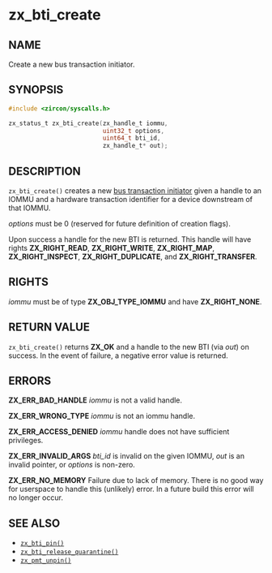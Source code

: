 # zx_bti_create

## NAME

<!-- Updated by update-docs-from-fidl, do not edit. -->

Create a new bus transaction initiator.

## SYNOPSIS

<!-- Updated by update-docs-from-fidl, do not edit. -->

```c
#include <zircon/syscalls.h>

zx_status_t zx_bti_create(zx_handle_t iommu,
                          uint32_t options,
                          uint64_t bti_id,
                          zx_handle_t* out);
```

## DESCRIPTION

`zx_bti_create()` creates a new [bus transaction initiator](/docs/reference/kernel_objects/bus_transaction_initiator.md)
given a handle to an IOMMU and a hardware transaction identifier for a device
downstream of that IOMMU.

*options* must be 0 (reserved for future definition of creation flags).

Upon success a handle for the new BTI is returned.  This handle will have rights
**ZX_RIGHT_READ**, **ZX_RIGHT_WRITE**, **ZX_RIGHT_MAP**, **ZX_RIGHT_INSPECT**,
**ZX_RIGHT_DUPLICATE**, and **ZX_RIGHT_TRANSFER**.

## RIGHTS

<!-- Updated by update-docs-from-fidl, do not edit. -->

*iommu* must be of type **ZX_OBJ_TYPE_IOMMU** and have **ZX_RIGHT_NONE**.

## RETURN VALUE

`zx_bti_create()` returns **ZX_OK** and a handle to the new BTI
(via *out*) on success.  In the event of failure, a negative error value
is returned.

## ERRORS

**ZX_ERR_BAD_HANDLE**  *iommu* is not a valid handle.

**ZX_ERR_WRONG_TYPE**  *iommu* is not an iommu handle.

**ZX_ERR_ACCESS_DENIED**  *iommu* handle does not have sufficient privileges.

**ZX_ERR_INVALID_ARGS**  *bti_id* is invalid on the given IOMMU,
*out* is an invalid pointer, or *options* is non-zero.

**ZX_ERR_NO_MEMORY**  Failure due to lack of memory.
There is no good way for userspace to handle this (unlikely) error.
In a future build this error will no longer occur.

## SEE ALSO

 - [`zx_bti_pin()`]
 - [`zx_bti_release_quarantine()`]
 - [`zx_pmt_unpin()`]

<!-- References updated by update-docs-from-fidl, do not edit. -->

[`zx_bti_pin()`]: bti_pin.md
[`zx_bti_release_quarantine()`]: bti_release_quarantine.md
[`zx_pmt_unpin()`]: pmt_unpin.md
